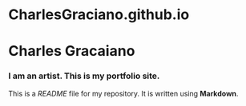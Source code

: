 # CharlesGraciano.github.io
# Charles Gracaiano

### I am an artist. This is my portfolio site.

This is a *README* file for my repository. It is written using **Markdown**.
